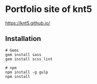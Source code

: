 # Portfolio site of knt5

https://knt5.github.io/

## Installation

```
# Gems
gem install sass
gem install scss_lint

# npm
npm install -g gulp
npm install
```

